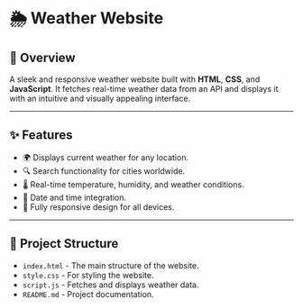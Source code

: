 # 🌦️ Weather Website  

## 📖 Overview  
A sleek and responsive weather website built with **HTML**, **CSS**, and **JavaScript**. It fetches real-time weather data from an API and displays it with an intuitive and visually appealing interface.  

---

## ✨ Features  
- 🌍 Displays current weather for any location.  
- 🔍 Search functionality for cities worldwide.  
- 🌡️ Real-time temperature, humidity, and weather conditions.  
- 📅 Date and time integration.  
- 📱 Fully responsive design for all devices.  

---

## 📂 Project Structure  
- `index.html` - The main structure of the website.  
- `style.css` - For styling the website.  
- `script.js` - Fetches and displays weather data.  
- `README.md` - Project documentation.  

